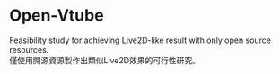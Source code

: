 # Open-Vtube

Feasibility study for achieving Live2D-like result with only open source resources.  
僅使用開源資源製作出類似Live2D效果的可行性研究。

